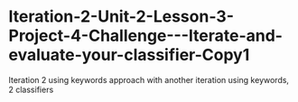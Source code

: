# Iteration-2-Unit-2-Lesson-3-Project-4-Challenge---Iterate-and-evaluate-your-classifier-Copy1
Iteration 2 using keywords approach with another iteration using keywords, 2 classifiers
